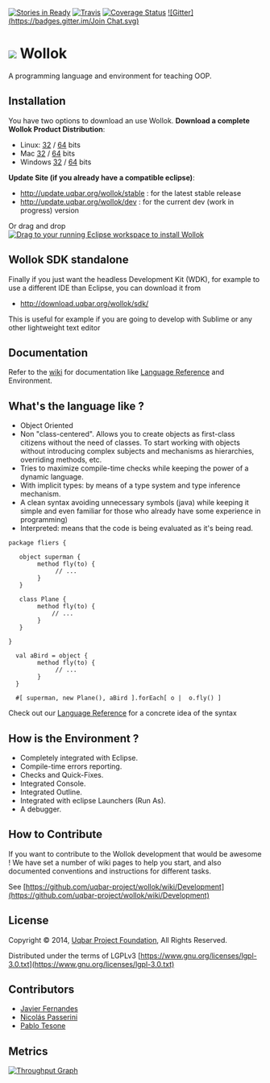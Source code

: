 [![Stories in Ready](https://badge.waffle.io/uqbar-project/wollok.png?label=ready&title=Ready)](https://waffle.io/uqbar-project/wollok)
[![Travis](https://travis-ci.org/uqbar-project/wollok.svg?branch=master)](https://travis-ci.org/uqbar-project/wollok?branch=master)
[![Coverage Status](https://coveralls.io/repos/uqbar-project/wollok/badge.svg?branch=master)](https://coveralls.io/r/uqbar-project/wollok?branch=master)
[![Gitter](https://badges.gitter.im/Join Chat.svg)](https://gitter.im/uqbar-project/wollok?utm_source=badge&utm_medium=badge&utm_campaign=pr-badge&utm_content=badge)

<h1>
<img src="https://github.com/uqbar-project/wollok/blob/master/org.uqbar.project.wollok.ui/icons/wollok-logo-64.fw.png?raw=true"/> Wollok
</h1>

A programming language and environment for teaching OOP.

## Installation ##

You have two options to download an use Wollok.
**Download a complete Wollok Product Distribution**:

* Linux: [32](http://download.uqbar.org/wollok/products/stable/wollok-linux.gtk.x86.zip) / [64](http://download.uqbar.org/wollok/products/stable/wollok-linux.gtk.x86_64.zip) bits
* Mac [32](http://download.uqbar.org/wollok/products/stable/wollok-macosx.cocoa.x86.zip) / [64](http://download.uqbar.org/wollok/products/stable/wollok-macosx.cocoa.x86_64.zip) bits
* Windows [32](http://download.uqbar.org/wollok/products/stable/wollok-win32.win32.x86.zip) / [64](http://download.uqbar.org/wollok/products/stable/wollok-win32.win32.x86_64.zip) bits

**Update Site (if you already have a compatible eclipse)**:
* http://update.uqbar.org/wollok/stable : for the latest stable release
* http://update.uqbar.org/wollok/dev : for the current dev (work in progress) version

Or drag and drop <a href="http://marketplace.eclipse.org/marketplace-client-intro?mpc_install=2420552" class="drag" title="Drag to your running Eclipse workspace to install Wollok"><img src="https://marketplace.eclipse.org/sites/all/themes/solstice/_themes/solstice_marketplace/public/images/btn-install.png" alt="Drag to your running Eclipse workspace to install Wollok" /></a>

## Wollok SDK standalone ##

Finally if you just want the headless Development Kit (WDK), for example to use a different IDE than Eclipse, you can download it from

* http://download.uqbar.org/wollok/sdk/

This is useful for example if you are going to develop with Sublime or any other lightweight text editor

## Documentation ##

Refer to the [wiki](https://github.com/uqbar-project/wollok/wiki/Home) for documentation like [Language Reference](https://github.com/uqbar-project/wollok/wiki/LanguageReference) and Environment.

## What's the language like ? ##

* Object Oriented
* Non "class-centered". Allows you to create objects as first-class citizens without the need of classes. To start working with objects without introducing complex subjects and mechanisms as hierarchies, overriding methods, etc.
* Tries to maximize compile-time checks while keeping the power of a dynamic language.
* With implicit types: by means of a type system and type inference mechanism.
* A clean syntax avoiding unnecessary symbols (java) while keeping it simple and even familiar for those who already have some experience in programming) 
* Interpreted: means that the code is being evaluated as it's being read.

```xtend
package fliers {

   object superman {
        method fly(to) {
             // ...
        }
   }

   class Plane {
        method fly(to) {
            // ...
        }
   }

}

  val aBird = object {
        method fly(to) {
             // ...
        }
  }

  #[ superman, new Plane(), aBird ].forEach[ o |  o.fly() ]
```

Check out our [Language Reference](https://github.com/uqbar-project/wollok/wiki/LanguageReference) for a concrete idea of the syntax

## How is the Environment ? ##

* Completely integrated with Eclipse.
* Compile-time errors reporting.
* Checks and Quick-Fixes.
* Integrated Console.
* Integrated Outline.
* Integrated with eclipse Launchers (Run As).
* A debugger.

## How to Contribute ##

If you want to contribute to the Wollok development that would be awesome !
We have set a number of wiki pages to help you start, and also documented conventions and instructions for different tasks.

See [https://github.com/uqbar-project/wollok/wiki/Development](https://github.com/uqbar-project/wollok/wiki/Development)

## License ##

Copyright © 2014, [Uqbar Project Foundation](http://www.uqbar-project.org/), All Rights Reserved.

Distributed under the terms of LGPLv3
[https://www.gnu.org/licenses/lgpl-3.0.txt](https://www.gnu.org/licenses/lgpl-3.0.txt)

## Contributors ##

* [Javier Fernandes](http://ar.linkedin.com/pub/javier-fernandes/4/441/14/)
* [Nicolás Passerini](http://ar.linkedin.com/in/nicolaspasserini)
* [Pablo Tesone](http://ar.linkedin.com/in/tesonep)


## Metrics ##
[![Throughput Graph](https://graphs.waffle.io/uqbar-project/wollok/throughput.svg)](https://waffle.io/uqbar-project/wollok/metrics)
